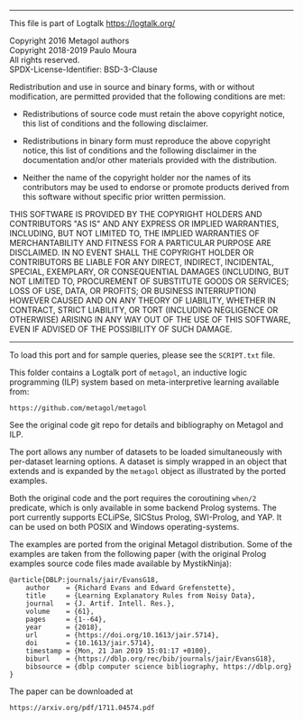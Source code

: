 ________________________________________________________________________

This file is part of Logtalk <https://logtalk.org/>  

Copyright 2016 Metagol authors  
Copyright 2018-2019 Paulo Moura  
All rights reserved.  
SPDX-License-Identifier: BSD-3-Clause

Redistribution and use in source and binary forms, with or without
modification, are permitted provided that the following conditions are met:

* Redistributions of source code must retain the above copyright notice, this
  list of conditions and the following disclaimer.

* Redistributions in binary form must reproduce the above copyright notice,
  this list of conditions and the following disclaimer in the documentation
  and/or other materials provided with the distribution.

* Neither the name of the copyright holder nor the names of its
  contributors may be used to endorse or promote products derived from
  this software without specific prior written permission.

THIS SOFTWARE IS PROVIDED BY THE COPYRIGHT HOLDERS AND CONTRIBUTORS "AS IS"
AND ANY EXPRESS OR IMPLIED WARRANTIES, INCLUDING, BUT NOT LIMITED TO, THE
IMPLIED WARRANTIES OF MERCHANTABILITY AND FITNESS FOR A PARTICULAR PURPOSE ARE
DISCLAIMED. IN NO EVENT SHALL THE COPYRIGHT HOLDER OR CONTRIBUTORS BE LIABLE
FOR ANY DIRECT, INDIRECT, INCIDENTAL, SPECIAL, EXEMPLARY, OR CONSEQUENTIAL
DAMAGES (INCLUDING, BUT NOT LIMITED TO, PROCUREMENT OF SUBSTITUTE GOODS OR
SERVICES; LOSS OF USE, DATA, OR PROFITS; OR BUSINESS INTERRUPTION) HOWEVER
CAUSED AND ON ANY THEORY OF LIABILITY, WHETHER IN CONTRACT, STRICT LIABILITY,
OR TORT (INCLUDING NEGLIGENCE OR OTHERWISE) ARISING IN ANY WAY OUT OF THE USE
OF THIS SOFTWARE, EVEN IF ADVISED OF THE POSSIBILITY OF SUCH DAMAGE.
________________________________________________________________________


To load this port and for sample queries, please see the `SCRIPT.txt`
file.

This folder contains a Logtalk port of `metagol`, an inductive logic
programming (ILP) system based on meta-interpretive learning available
from:

	https://github.com/metagol/metagol

See the original code git repo for details and bibliography on Metagol
and ILP.

The port allows any number of datasets to be loaded simultaneously with
per-dataset learning options. A dataset is simply wrapped in an object
that extends and is expanded by the `metagol` object as illustrated by
the ported examples.

Both the original code and the port requires the coroutining `when/2`
predicate, which is only available in some backend Prolog systems.
The port currently supports ECLiPSe, SICStus Prolog, SWI-Prolog, and
YAP. It can be used on both POSIX and Windows operating-systems.

The examples are ported from the original Metagol distribution. Some of
the examples are taken from the following paper (with the original Prolog
examples source code files made available by MystikNinja):

	@article{DBLP:journals/jair/EvansG18,
		author    = {Richard Evans and Edward Grefenstette},
		title     = {Learning Explanatory Rules from Noisy Data},
		journal   = {J. Artif. Intell. Res.},
		volume    = {61},
		pages     = {1--64},
		year      = {2018},
		url       = {https://doi.org/10.1613/jair.5714},
		doi       = {10.1613/jair.5714},
		timestamp = {Mon, 21 Jan 2019 15:01:17 +0100},
		biburl    = {https://dblp.org/rec/bib/journals/jair/EvansG18},
		bibsource = {dblp computer science bibliography, https://dblp.org}
	}

The paper can be downloaded at

	https://arxiv.org/pdf/1711.04574.pdf
